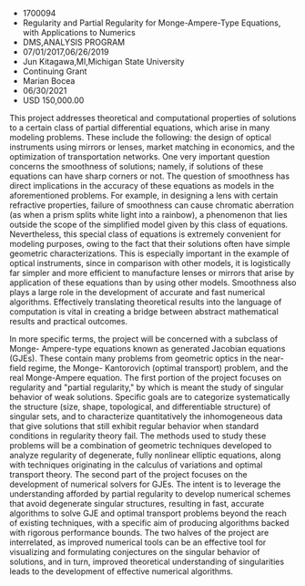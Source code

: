 
* 1700094
* Regularity and Partial Regularity for Monge-Ampere-Type Equations, with Applications to Numerics
* DMS,ANALYSIS PROGRAM
* 07/01/2017,06/26/2019
* Jun Kitagawa,MI,Michigan State University
* Continuing Grant
* Marian Bocea
* 06/30/2021
* USD 150,000.00

This project addresses theoretical and computational properties of solutions to
a certain class of partial differential equations, which arise in many modeling
problems. These include the following: the design of optical instruments using
mirrors or lenses, market matching in economics, and the optimization of
transportation networks. One very important question concerns the smoothness of
solutions; namely, if solutions of these equations can have sharp corners or
not. The question of smoothness has direct implications in the accuracy of these
equations as models in the aforementioned problems. For example, in designing a
lens with certain refractive properties, failure of smoothness can cause
chromatic aberration (as when a prism splits white light into a rainbow), a
phenomenon that lies outside the scope of the simplified model given by this
class of equations. Nevertheless, this special class of equations is extremely
convenient for modeling purposes, owing to the fact that their solutions often
have simple geometric characterizations. This is especially important in the
example of optical instruments, since in comparison with other models, it is
logistically far simpler and more efficient to manufacture lenses or mirrors
that arise by application of these equations than by using other models.
Smoothness also plays a large role in the development of accurate and fast
numerical algorithms. Effectively translating theoretical results into the
language of computation is vital in creating a bridge between abstract
mathematical results and practical outcomes.

In more specific terms, the project will be concerned with a subclass of Monge-
Ampere-type equations known as generated Jacobian equations (GJEs). These
contain many problems from geometric optics in the near-field regime, the Monge-
Kantorovich (optimal transport) problem, and the real Monge-Ampere equation. The
first portion of the project focuses on regularity and "partial regularity," by
which is meant the study of singular behavior of weak solutions. Specific goals
are to categorize systematically the structure (size, shape, topological, and
differentiable structure) of singular sets, and to characterize quantitatively
the inhomogeneous data that give solutions that still exhibit regular behavior
when standard conditions in regularity theory fail. The methods used to study
these problems will be a combination of geometric techniques developed to
analyze regularity of degenerate, fully nonlinear elliptic equations, along with
techniques originating in the calculus of variations and optimal transport
theory. The second part of the project focuses on the development of numerical
solvers for GJEs. The intent is to leverage the understanding afforded by
partial regularity to develop numerical schemes that avoid degenerate singular
structures, resulting in fast, accurate algorithms to solve GJE and optimal
transport problems beyond the reach of existing techniques, with a specific aim
of producing algorithms backed with rigorous performance bounds. The two halves
of the project are interrelated, as improved numerical tools can be an effective
tool for visualizing and formulating conjectures on the singular behavior of
solutions, and in turn, improved theoretical understanding of singularities
leads to the development of effective numerical algorithms.
